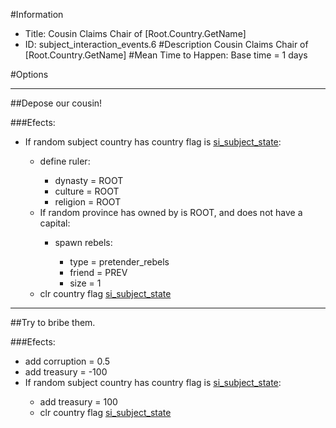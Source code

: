 #Information
 - Title: Cousin Claims Chair of [Root.Country.GetName]
 - ID: subject_interaction_events.6
#Description
Cousin Claims Chair of [Root.Country.GetName]
#Mean Time to Happen:
Base time = 1 days

#Options

___
##Depose our cousin!

###Efects:<ul><li>If random subject country has country flag is [si_subject_state](../flags/si_subject_state.md):</li><ul><li>define ruler:</li><ul><li>dynasty = ROOT</li><li>culture = ROOT</li><li>religion = ROOT</li></ul><li>If random province has owned by is ROOT, and does not have a capital:</li><ul><li>spawn rebels:</li><ul><li>type = pretender_rebels</li><li>friend = PREV</li><li>size = 1</li></ul></ul><li>clr country flag [si_subject_state](../flags/si_subject_state.md)</li></ul></ul>

___
##Try to bribe them.

###Efects:<ul><li>add corruption = 0.5</li><li>add treasury = -100</li><li>If random subject country has country flag is [si_subject_state](../flags/si_subject_state.md):</li><ul><li>add treasury = 100</li><li>clr country flag [si_subject_state](../flags/si_subject_state.md)</li></ul></ul>
